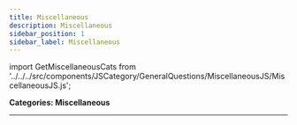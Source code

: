 ```yaml
---
title: Miscellaneous
description: Miscellaneous
sidebar_position: 1
sidebar_label: Miscellaneous
---
```


import GetMiscellaneousCats from '../../../src/components/JSCategory/GeneralQuestions/MiscellaneousJS/MiscellaneousJS.js';

**Categories: Miscellaneous**

<GetMiscellaneousCats />

---

